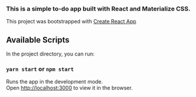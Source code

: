 ### This is a simple to-do app built with React and Materialize CSS. 

This project was bootstrapped with [Create React App](https://github.com/facebook/create-react-app)

## Available Scripts

In the project directory, you can run:

### `yarn start` or `npm start`

Runs the app in the development mode.<br />
Open [http://localhost:3000](http://localhost:3000) to view it in the browser.
